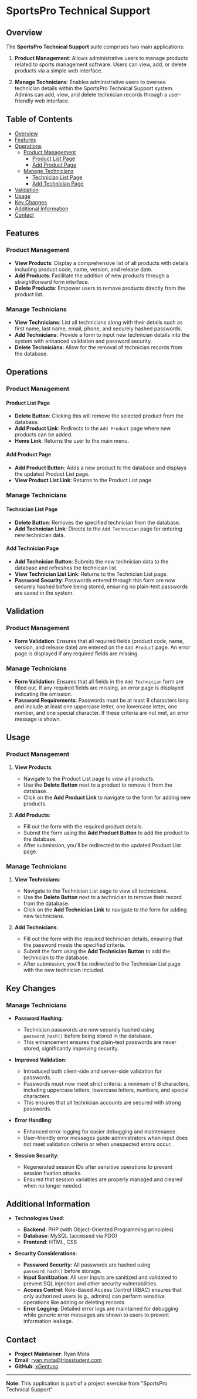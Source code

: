 # **SportsPro Technical Support**

## Overview

The **SportsPro Technical Support** suite comprises two main applications:

1. **Product Management**: Allows administrative users to manage products related to sports management software. Users can view, add, or delete products via a simple web interface.

2. **Manage Technicians**: Enables administrative users to oversee technician details within the SportsPro Technical Support system. Admins can add, view, and delete technician records through a user-friendly web interface.

## Table of Contents

- [Overview](#overview)
- [Features](#features)
- [Operations](#operations)
  - [Product Management](#product-management)
    - [Product List Page](#product-list-page)
    - [Add Product Page](#add-product-page)
  - [Manage Technicians](#manage-technicians)
    - [Technician List Page](#technician-list-page)
    - [Add Technician Page](#add-technician-page)
- [Validation](#validation)
- [Usage](#usage)
- [Key Changes](#key-changes)
- [Additional Information](#additional-information)
- [Contact](#contact)

## Features

### Product Management

- **View Products**: Display a comprehensive list of all products with details including product code, name, version, and release date.
- **Add Products**: Facilitate the addition of new products through a straightforward form interface.
- **Delete Products**: Empower users to remove products directly from the product list.

### Manage Technicians

- **View Technicians**: List all technicians along with their details such as first name, last name, email, phone, and securely hashed passwords.
- **Add Technicians**: Provide a form to input new technician details into the system with enhanced validation and password security.
- **Delete Technicians**: Allow for the removal of technician records from the database.

## Operations

### Product Management

#### Product List Page

- **Delete Button**: Clicking this will remove the selected product from the database.
- **Add Product Link**: Redirects to the `Add Product` page where new products can be added.
- **Home Link**: Returns the user to the main menu.

#### Add Product Page

- **Add Product Button**: Adds a new product to the database and displays the updated Product List page.
- **View Product List Link**: Returns to the Product List page.

### Manage Technicians

#### Technician List Page

- **Delete Button**: Removes the specified technician from the database.
- **Add Technician Link**: Directs to the `Add Technician` page for entering new technician data.

#### Add Technician Page

- **Add Technician Button**: Submits the new technician data to the database and refreshes the technician list.
- **View Technician List Link**: Returns to the Technician List page.
- **Password Security**: Passwords entered through this form are now securely hashed before being stored, ensuring no plain-text passwords are saved in the system.

## Validation

### Product Management

- **Form Validation**: Ensures that all required fields (product code, name, version, and release date) are entered on the `Add Product` page. An error page is displayed if any required fields are missing.

### Manage Technicians

- **Form Validation**: Ensures that all fields in the `Add Technician` form are filled out. If any required fields are missing, an error page is displayed indicating the omission.
- **Password Requirements**: Passwords must be at least 8 characters long and include at least one uppercase letter, one lowercase letter, one number, and one special character. If these criteria are not met, an error message is shown.

## Usage

### Product Management

1. **View Products**:
   - Navigate to the Product List page to view all products.
   - Use the **Delete Button** next to a product to remove it from the database.
   - Click on the **Add Product Link** to navigate to the form for adding new products.

2. **Add Products**:
   - Fill out the form with the required product details.
   - Submit the form using the **Add Product Button** to add the product to the database.
   - After submission, you'll be redirected to the updated Product List page.

### Manage Technicians

1. **View Technicians**:
   - Navigate to the Technician List page to view all technicians.
   - Use the **Delete Button** next to a technician to remove their record from the database.
   - Click on the **Add Technician Link** to navigate to the form for adding new technicians.

2. **Add Technicians**:
   - Fill out the form with the required technician details, ensuring that the password meets the specified criteria.
   - Submit the form using the **Add Technician Button** to add the technician to the database.
   - After submission, you'll be redirected to the Technician List page with the new technician included.

## Key Changes

### Manage Technicians

- **Password Hashing**:
  - Technician passwords are now securely hashed using `password_hash()` before being stored in the database.
  - This enhancement ensures that plain-text passwords are never stored, significantly improving security.

- **Improved Validation**:
  - Introduced both client-side and server-side validation for passwords.
  - Passwords must now meet strict criteria: a minimum of 8 characters, including uppercase letters, lowercase letters, numbers, and special characters.
  - This ensures that all technician accounts are secured with strong passwords.

- **Error Handling**:
  - Enhanced error logging for easier debugging and maintenance.
  - User-friendly error messages guide administrators when input does not meet validation criteria or when unexpected errors occur.

- **Session Security**:
  - Regenerated session IDs after sensitive operations to prevent session fixation attacks.
  - Ensured that session variables are properly managed and cleared when no longer needed.

## Additional Information

- **Technologies Used**:
  - **Backend**: PHP (with Object-Oriented Programming principles)
  - **Database**: MySQL (accessed via PDO)
  - **Frontend**: HTML, CSS

- **Security Considerations**:
  - **Password Security**: All passwords are hashed using `password_hash()` before storage.
  - **Input Sanitization**: All user inputs are sanitized and validated to prevent SQL injection and other security vulnerabilities.
  - **Access Control**: Role-Based Access Control (RBAC) ensures that only authorized users (e.g., admins) can perform sensitive operations like adding or deleting records.
  - **Error Logging**: Detailed error logs are maintained for debugging while generic error messages are shown to users to prevent information leakage.

## Contact

- **Project Maintainer**: Ryan Mota
- **Email**: [ryan.mota@triosstudent.com](mailto:ryan.mota@triosstudent.com)
- **GitHub**: [xGentuso](https://github.com/xGentuso)

---

**Note**: This application is part of a project exercise from "SportsPro Technical Support"
